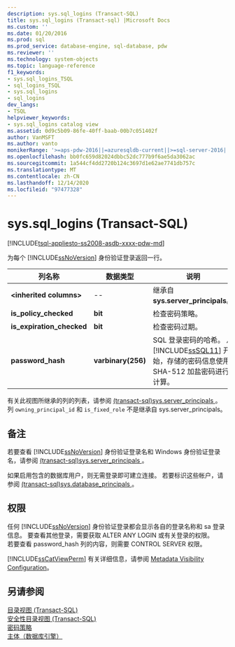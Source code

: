 ```yaml
---
description: sys.sql_logins (Transact-SQL)
title: sys.sql_logins (Transact-sql) |Microsoft Docs
ms.custom: ''
ms.date: 01/20/2016
ms.prod: sql
ms.prod_service: database-engine, sql-database, pdw
ms.reviewer: ''
ms.technology: system-objects
ms.topic: language-reference
f1_keywords:
- sys.sql_logins_TSQL
- sql_logins_TSQL
- sys.sql_logins
- sql_logins
dev_langs:
- TSQL
helpviewer_keywords:
- sys.sql_logins catalog view
ms.assetid: 0d9c5b09-86fe-40ff-baab-00b7c051402f
author: VanMSFT
ms.author: vanto
monikerRange: '>=aps-pdw-2016||=azuresqldb-current||>=sql-server-2016||>=sql-server-linux-2017||=azuresqldb-mi-current'
ms.openlocfilehash: bb0fc659d82024dbbc52dc777b9f6ae5da3062ac
ms.sourcegitcommit: 1a544cf4dd2720b124c3697d1e62ae7741db757c
ms.translationtype: MT
ms.contentlocale: zh-CN
ms.lasthandoff: 12/14/2020
ms.locfileid: "97477328"
---
```

# <a name="syssql_logins-transact-sql"></a>sys.sql_logins (Transact-SQL)
[!INCLUDE[tsql-appliesto-ss2008-asdb-xxxx-pdw-md](../../includes/tsql-appliesto-ss2008-asdb-xxxx-pdw-md.md)]

  为每个 [!INCLUDE[ssNoVersion](../../includes/ssnoversion-md.md)] 身份验证登录返回一行。  
  
|列名称|数据类型|说明|  
|-----------------|---------------|-----------------|  
|**\<inherited columns>**|--|继承自 **sys.server_principals**。|  
|**is_policy_checked**|**bit**|检查密码策略。|  
|**is_expiration_checked**|**bit**|检查密码过期。|  
|**password_hash**|**varbinary(256)**|SQL 登录密码的哈希。 从 [!INCLUDE[ssSQL11](../../includes/sssql11-md.md)] 开始，存储的密码信息使用 SHA-512 加盐密码进行计算。|  
  
 有关此视图所继承的列的列表，请参阅 [&#40;transact-sql&#41;sys.server_principals ](../../relational-databases/system-catalog-views/sys-server-principals-transact-sql.md)。 列 `owning_principal_id` 和 `is_fixed_role` 不是继承自 sys.server_principals。
  
## <a name="remarks"></a>备注  
 若要查看 [!INCLUDE[ssNoVersion](../../includes/ssnoversion-md.md)] 身份验证登录名和 Windows 身份验证登录名，请参阅 [&#40;transact-sql&#41;sys.server_principals ](../../relational-databases/system-catalog-views/sys-server-principals-transact-sql.md)。  
  
 如果启用包含的数据库用户，则无需登录即可建立连接。 若要标识这些帐户，请参阅  [&#40;transact-sql&#41;sys.database_principals ](../../relational-databases/system-catalog-views/sys-database-principals-transact-sql.md)。  
  
## <a name="permissions"></a>权限  
 任何 [!INCLUDE[ssNoVersion](../../includes/ssnoversion-md.md)] 身份验证登录都会显示各自的登录名称和 sa 登录信息。 要查看其他登录，需要获取 ALTER ANY LOGIN 或有关登录的权限。  
 若要查看 password_hash 列的内容，则需要 CONTROL SERVER 权限。
  
 [!INCLUDE[ssCatViewPerm](../../includes/sscatviewperm-md.md)] 有关详细信息，请参阅 [Metadata Visibility Configuration](../../relational-databases/security/metadata-visibility-configuration.md)。  
  
## <a name="see-also"></a>另请参阅  
 [目录视图 (Transact-SQL)](../../relational-databases/system-catalog-views/catalog-views-transact-sql.md)   
 [安全性目录视图 (Transact-SQL)](../../relational-databases/system-catalog-views/security-catalog-views-transact-sql.md)   
 [密码策略](../../relational-databases/security/password-policy.md)   
 [主体（数据库引擎）](../../relational-databases/security/authentication-access/principals-database-engine.md)  
  
  

